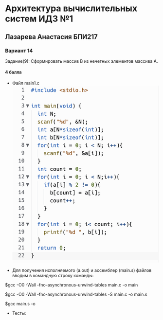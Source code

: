 # Архитектура вычислительных систем ИДЗ №1 
## Лазарева Анастасия БПИ217
### Вариант 14

Задание(9): Сформировать массив B из нечетных элементов массива A.

#### 4 балла
- Файл main1.c
![img](/image1.png)

- Для получения исполняемого (a.out)  и ассемблер (main.s) файлов вводим в командную строку команды:

$gcc -O0 -Wall -fno-asynchronous-unwind-tables main.c -o main

$gcc -O0 -Wall -fno-asynchronous-unwind-tables -S main.c -o main.s

$gcc main.s -o

- Тесты:
